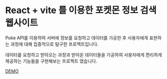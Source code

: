 # React + vite 를 이용한 포켓몬 정보 검색 웹사이트 

Poke API를 이용하여 서버에 정보를 요청하고 데이터를 가공한 후 사용자에게 표현하는 과정에 대해 집중적으로 탐구한 프로젝트입니다. 

데이터를 요청하고 받아오는 과정과 받아온 데이터들을 가공하여 사용자에게 편리하게 제공하는 기능들을 구현해보는 프로젝트 였습니다. 

[DEMO](https://react-poke-app1.netlify.app/)
 
